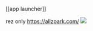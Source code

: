 [[app launcher]]

rez only
https://allzpark.com/
![](https://user-images.githubusercontent.com/2152766/60492033-02602080-9ca2-11e9-82f0-a3cc43cd5c5e.png)
